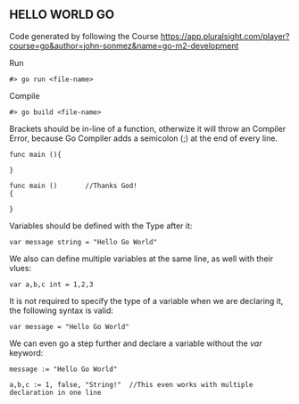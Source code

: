## HELLO WORLD GO

Code generated by following the Course https://app.pluralsight.com/player?course=go&author=john-sonmez&name=go-m2-development


Run
```
#> go run <file-name>
```

Compile
```
#> go build <file-name>
```


Brackets should be in-line of a function, otherwize it will throw an Compiler Error, because Go Compiler adds a semicolon (;) at
the end of every line.

```
func main (){

}

func main ()       //Thanks God!
{

}

```

Variables should be defined with the Type after it:

```
var message string = "Hello Go World"

```

We also can define multiple variables at the same line, as well with their vlues:

```
var a,b,c int = 1,2,3
```

It is not required to specify the type of a variable when we are declaring it, the following syntax is valid:
```
var message = "Hello Go World"
```

We can even go a step further and declare a variable without the *var* keyword:
```
message := "Hello Go World"

a,b,c := 1, false, "String!"  //This even works with multiple declaration in one line
```
